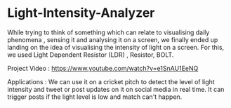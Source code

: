 # Light-Intensity-Analyzer

While trying to think of something which can relate to visualising daily phenomena , sensing it and analysing it on a screen, we finally ended up landing on the idea of visualising the intensity of light on a screen.
For this, we used Light Dependent Resistor (LDR) , Resistor, BOLT.

Project Video : https://www.youtube.com/watch?v=e1SnAU1EeNQ


Applications :
We can use it on a cricket pitch to detect the level of light intensity and tweet or post updates on it on social media in real time.
It can trigger posts if the light level is low and match can't happen.
